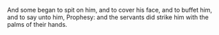 And some began to spit on him, and to cover his face, and to buffet him, and to say unto him, Prophesy: and the servants did strike him with the palms of their hands.
